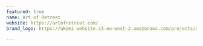 ```yaml
---
featured: true
name: Art of Retreat
website: https://artofretreat.com/
brand_logo: https://ukemi-website.s3.eu-west-2.amazonaws.com/projects/art-of-retreat.jpg

---
```

